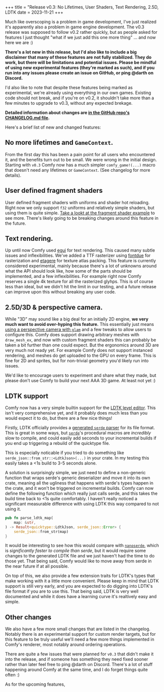 +++
title = "Release v0.3: No Lifetimes, User Shaders, Text Rendering, 2.5D, LDTK
date = 2023-11-21
+++

Much like overscoping is a problem in game development, I've just realized it's
apparently also a problem in game engine development. The v0.3 release was
supposed to follow v0.2 rather quickly, but as people asked for features I just
thought "what if we just add this one more thing" ... and now here we are :)

**There's a lot new in this release, but I'd also like to include a big
disclaimer that many of these features are not fully stabilized. They do work,
but there will be limitations and potential issues. Please be mindful of using
new experimental features (they're marked as such), and if you run into any
issues please create an issue on GitHub, or ping @darth on Discord.**

I'd also like to note that despite these features being marked as experimental,
we're already using everything in our own games. Existing code should not break,
and if you're on v0.2, it shouldn't take more than a few minutes to upgrade to v0.3,
without any expected brekage.

**Detailed information about changes are [in the GitHub repo's CHANGELOG.md
file](https://github.com/darthdeus/comfy/blob/master/CHANGELOG.md).**

Here's a brief list of new and changed features:

## No more lifetimes and `GameContext`.

From the first day this has been a pain point for all users who encountered it,
and the benefits turn out to be small. We were wrong in the initial design.
Starting with `v0.3` Comfy now has a much simpler `comfy_game!(...)` macro that
doesn't need any lifetimes or `GameContext`. (See changelog for more details).

## User defined fragment shaders

User defined fragment shaders with uniforms and shader hot reloading. Right now
we only support `f32` uniforms and relatively simple shaders, but using them is
quite simple. [Take a lookt at the fragment shader
example](https://github.com/darthdeus/comfy/blob/master/comfy/examples/fragment-shader.rs)
to see more. There's likely going to be breaking changes around this feature in
the future.

## Text rendering.

Up until now Comfy used [egui](https://egui.rs/) for text rendering. This
caused many subtle issues and inflexibilities. We've added a TTF rasterizer
using [fontdue](https://docs.rs/fontdue/latest/fontdue/) for rasterization and
[etagere](https://docs.rs/etagere) for texture atlas packing. This feature is
currently considered experimental, mainly because there's a lot of unknowns
around what the API should look like, how some of the parts should be
implemented, and a few inflexibilities. For example right now Comfy reserves a
single 4k texture for all the rasterized glyhps. This is of course less than
ideal, but we didn't hit the limit in our testing, and a future release can
improve upon this without breaking any user code.

## 2.5D/3D & perspective camera.

While "3D" may sound like a big deal for an initially 2D engine, **we very much
want to avoid over-hyping this feature.** This essentially just means [using a
perspective camera with
`glam`](https://docs.rs/glam/latest/glam/f32/struct.Mat4.html#method.perspective_rh)
and a few tweaks to allow users to configure this. Comfy does support drawing
arbitrary meshes with `draw_mesh_ex`, and now with custom fragment shaders this
can probably be taken a bit further than one could expect. But the ergonomics
around 3D are very much not ready yet. For example Comfy does not support
instanced rendering, and meshes do get uploaded to the GPU on every frame. This
is fine for 2D and sprites, but for non-trivial geometry you'd likely run into
issues.

We'd like to encourage users to experiment and share what they made, but please
don't use Comfy to build your next AAA 3D game. At least not yet :)

## LDTK support

Comfy now has a very simple builtin support for the [LDTK level
editor](https://ldtk.io/). This isn't very comprehensive yet, and it probably
does much less than you would expect it to do, but there are a few nice things!

Firstly, LDTK officially provides a [generated `serde`
parser](https://ldtk.io/files/quicktype/LdtkJson.rs) for its file format. This
is great in some ways, but [`serde`](https://serde.rs/)'s procedural macros are
_incredibly_ slow to compile, and could easily add seconds to your incremental
builds if you end up triggering a rebuild of the quicktype file.

This is especially noticable if you tried to do something like
`serde_json::from_str::<LdtkJson>(...)` in your crate. In my testing this
easily takes a <1s build to 3-5 seconds alone.

A solution is surprisingly simple, we just need to define a non-generic
function that wraps serde's generic deserializer and move it into its own
crate, meaning all the ugliness that happens with serde's types happen in the
crate, and it won't be triggered on incremental builds. Comfy can now define
the following function which really just calls serde, and this takes the build
time back to <1s quite comfortably. I haven't really noticed a significant
measurable difference with using LDTK this way compared to not using it.

```rust
pub fn parse_ldtk_map(
    map: &str,
) -> Result<quicktype::LdtkJson, serde_json::Error> {
    serde_json::from_str(map)
}
```

It would be interesting to see how this would compare with
[`nanoserde`](https://docs.rs/nanoserde/latest/nanoserde/), which is
_significantly faster to compile than serde_, but it would require some changes
to the generated LDTK file and we just haven't had the time to do those yet.
That being said, Comfy would like to move away from serde in the near future if
at all possible.

On top of this, we also provide a few extension traits for LDTK's types that
make working with it a little more convenient. Please keep in mind that LDTK
support is still very early, and you are expected to do digging into LDTK's
file format if you are to use this. That being said, LDTK is very well documented
and while it does have a learning curve it's realtively easy and simple.

## Other changes

We also have a few more small changes that are listed in the changelog. Notably
there is an experimental support for custom render targets, but for this
feature to be truly useful we'll need a few more things implemented in Comfy's
renderer, most notably around ordering operations.

There are quite a few issues that were planned for `v0.3` that didn't make it
into the release, and if someone has something they need fixed sooner rather
than later feel free to ping @darth on Discord. There's a lot of stuff
happening around Comfy at the same time, and I do forget things quite often :)

As for the upcoming features,
